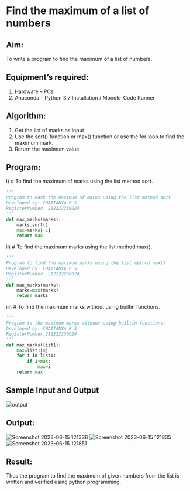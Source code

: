 # Find the maximum of a list of numbers
## Aim:
To write a program to find the maximum of a list of numbers.
## Equipment’s required:
1.	Hardware – PCs
2.	Anaconda – Python 3.7 Installation / Moodle-Code Runner
## Algorithm:
1.	Get the list of marks as input
2.	Use the sort() function or max() function or use the for loop to find the maximum mark.
3.	Return the maximum value
## Program:

i)	# To find the maximum of marks using the list method sort.
```Python
''' 
Program to mark the maximum of marks using the list method sort
Developed by: CHAITANYA P S
RegisterNumber: 212222230024
'''
def max_marks(marks):
    marks.sort()
    max=marks[-1]
    return max
```

ii)	# To find the maximum marks using the list method max().
```Python
''' 
Program to find the maximum marks using the list method max().
Developed by: CHAITANYA P S
RegisterNumber: 212222230024
'''
def max_marks(marks):
    marks=max(marks)
    return marks
```

iii) # To find the maximum marks without using builtin functions.
```Python
''' 
Program to the maximum marks without using builtin functions.
Developed by: CHAITANYA P S
RegisterNumber:212222230024 
'''
def max_marks(list1):
    max=list1[0]
    for i in list1:
        if i>max:
            max=i
    return max

```
## Sample Input and Output
![output](./img/max_marks1.jpg) 

## Output:
![Screenshot 2023-06-15 121336](https://github.com/chaitanya18c/FindMaximum/assets/119392724/237030eb-6cf5-4052-b066-216ea117e877)
![Screenshot 2023-06-15 121835](https://github.com/chaitanya18c/FindMaximum/assets/119392724/d67acf75-bbe1-4be1-93ba-4c2040d9947a)
![Screenshot 2023-06-15 121851](https://github.com/chaitanya18c/FindMaximum/assets/119392724/e7681fc1-91bc-47eb-af59-341c73503621)


## Result:
Thus the program to find the maximum of given numbers from the list is written and verified using python programming.
